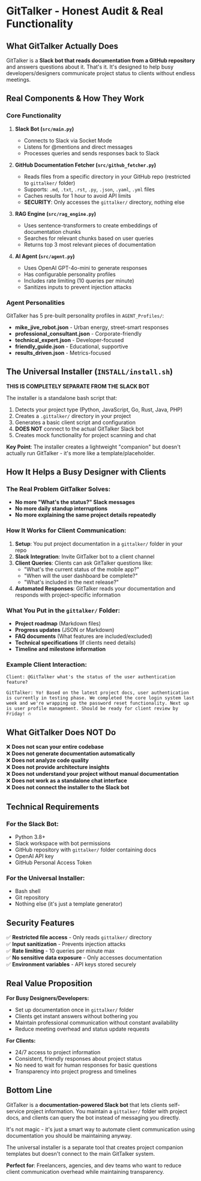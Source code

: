 # GitTalker - Honest Audit & Real Functionality

## What GitTalker Actually Does

GitTalker is a **Slack bot that reads documentation from a GitHub repository** and answers questions about it. That's it. It's designed to help busy developers/designers communicate project status to clients without endless meetings.

## Real Components & How They Work

### Core Functionality
1. **Slack Bot (`src/main.py`)**
   - Connects to Slack via Socket Mode
   - Listens for @mentions and direct messages
   - Processes queries and sends responses back to Slack

2. **GitHub Documentation Fetcher (`src/github_fetcher.py`)**
   - Reads files from a specific directory in your GitHub repo (restricted to `gittalker/` folder)
   - Supports: `.md`, `.txt`, `.rst`, `.py`, `.json`, `.yaml`, `.yml` files
   - Caches results for 1 hour to avoid API limits
   - **SECURITY**: Only accesses the `gittalker/` directory, nothing else

3. **RAG Engine (`src/rag_engine.py`)**
   - Uses sentence-transformers to create embeddings of documentation chunks
   - Searches for relevant chunks based on user queries
   - Returns top 3 most relevant pieces of documentation

4. **AI Agent (`src/agent.py`)**
   - Uses OpenAI GPT-4o-mini to generate responses
   - Has configurable personality profiles
   - Includes rate limiting (10 queries per minute)
   - Sanitizes inputs to prevent injection attacks

### Agent Personalities
GitTalker has 5 pre-built personality profiles in `AGENT_Profiles/`:
- **mike_jive_robot.json** - Urban energy, street-smart responses
- **professional_consultant.json** - Corporate-friendly
- **technical_expert.json** - Developer-focused
- **friendly_guide.json** - Educational, supportive
- **results_driven.json** - Metrics-focused

## The Universal Installer (`INSTALL/install.sh`)

**THIS IS COMPLETELY SEPARATE FROM THE SLACK BOT**

The installer is a standalone bash script that:
1. Detects your project type (Python, JavaScript, Go, Rust, Java, PHP)
2. Creates a `.gittalker/` directory in your project
3. Generates a basic client script and configuration
4. **DOES NOT** connect to the actual GitTalker Slack bot
5. Creates mock functionality for project scanning and chat

**Key Point**: The installer creates a lightweight "companion" but doesn't actually run GitTalker - it's more like a template/placeholder.

## How It Helps a Busy Designer with Clients

### The Real Problem GitTalker Solves:
- **No more "What's the status?" Slack messages**
- **No more daily standup interruptions** 
- **No more explaining the same project details repeatedly**

### How It Works for Client Communication:
1. **Setup**: You put project documentation in a `gittalker/` folder in your repo
2. **Slack Integration**: Invite GitTalker bot to a client channel
3. **Client Queries**: Clients can ask GitTalker questions like:
   - "What's the current status of the mobile app?"
   - "When will the user dashboard be complete?"
   - "What's included in the next release?"
4. **Automated Responses**: GitTalker reads your documentation and responds with project-specific information

### What You Put in the `gittalker/` Folder:
- **Project roadmap** (Markdown files)
- **Progress updates** (JSON or Markdown)
- **FAQ documents** (What features are included/excluded)
- **Technical specifications** (If clients need details)
- **Timeline and milestone information**

### Example Client Interaction:
```
Client: @GitTalker what's the status of the user authentication feature?

GitTalker: Yo! Based on the latest project docs, user authentication 
is currently in testing phase. We completed the core login system last 
week and we're wrapping up the password reset functionality. Next up 
is user profile management. Should be ready for client review by Friday! 🔥
```

## What GitTalker Does NOT Do

❌ **Does not scan your entire codebase**  
❌ **Does not generate documentation automatically**  
❌ **Does not analyze code quality**  
❌ **Does not provide architecture insights**  
❌ **Does not understand your project without manual documentation**  
❌ **Does not work as a standalone chat interface**  
❌ **Does not connect the installer to the Slack bot**

## Technical Requirements

### For the Slack Bot:
- Python 3.8+
- Slack workspace with bot permissions
- GitHub repository with `gittalker/` folder containing docs
- OpenAI API key
- GitHub Personal Access Token

### For the Universal Installer:
- Bash shell
- Git repository
- Nothing else (it's just a template generator)

## Security Features

✅ **Restricted file access** - Only reads `gittalker/` directory  
✅ **Input sanitization** - Prevents injection attacks  
✅ **Rate limiting** - 10 queries per minute max  
✅ **No sensitive data exposure** - Only accesses documentation  
✅ **Environment variables** - API keys stored securely  

## Real Value Proposition

**For Busy Designers/Developers:**
- Set up documentation once in `gittalker/` folder
- Clients get instant answers without bothering you
- Maintain professional communication without constant availability
- Reduce meeting overhead and status update requests

**For Clients:**
- 24/7 access to project information
- Consistent, friendly responses about project status
- No need to wait for human responses for basic questions
- Transparency into project progress and timelines

## Bottom Line

GitTalker is a **documentation-powered Slack bot** that lets clients self-service project information. You maintain a `gittalker/` folder with project docs, and clients can query the bot instead of messaging you directly.

It's not magic - it's just a smart way to automate client communication using documentation you should be maintaining anyway.

The universal installer is a separate tool that creates project companion templates but doesn't connect to the main GitTalker system.

**Perfect for**: Freelancers, agencies, and dev teams who want to reduce client communication overhead while maintaining transparency.